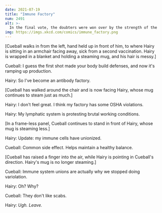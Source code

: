 ```yaml
---
date: 2021-07-19
title: "Immune Factory"
num: 2491
alt: >-
  In the final vote, the doubters were won over by the strength of the name IMMUNION.
img: https://imgs.xkcd.com/comics/immune_factory.png
---
```

[Cueball walks in from the left, hand held up in front of him, to where Hairy is sitting in an armchair facing away, sick from a second vaccination. Hairy is wrapped in a blanket and holding a steaming mug, and his hair is messy.]

Cueball: I guess the first shot made your body build defenses, and now it's ramping up production.

Hairy: So I've become an antibody factory.

[Cueball has walked around the chair and is now facing Hairy, whose mug continues to steam just as much.]

Hairy: I don't feel great. I think my factory has some OSHA violations.

Hairy: My lymphatic system is protesting brutal working conditions.

[In a frame-less panel, Cueball continues to stand in front of Hairy, whose mug is steaming less.]

Hairy: Update: my immune cells have unionized.

Cueball: Common side effect. Helps maintain a healthy balance.

[Cueball has raised a finger into the air, while Hairy is pointing in Cueball's direction. Hairy's mug is no longer steaming.]

Cueball: Immune system unions are actually why we stopped doing variolation.

Hairy: Oh? Why?

Cueball: They don't like scabs.

Hairy: *Ugh. Leave.*